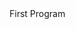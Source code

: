 <html>
<head>First Program</head>
<body>
<script>
document.write(date());
</script>
</body>
</html>
